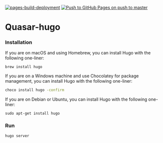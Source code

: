 [![pages-build-deployment](https://github.com/Quasars/quasar.codes/actions/workflows/pages/pages-build-deployment/badge.svg)](https://github.com/Quasars/quasar.codes/actions/workflows/pages/pages-build-deployment)
[![Push to GitHub Pages on push to master](https://github.com/Quasars/quasar.codes/actions/workflows/publish.yml/badge.svg)](https://github.com/Quasars/quasar.codes/actions/workflows/publish.yml)
# Quasar-hugo

### Installation

If you are on macOS and using Homebrew, you can install Hugo with the following one-liner:

	brew install hugo

If you are on a Windows machine and use Chocolatey for package management, you can install Hugo with the following one-liner:
```sh
choco install hugo -confirm
```

If you are on Debian or Ubuntu, you can install Hugo with the following one-liner:

    sudo apt-get install hugo
    
### Run

    hugo server
    



